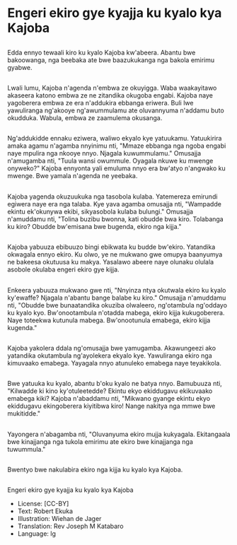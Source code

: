 # Engeri ekiro gye kyajja ku kyalo kya Kajoba

##
Edda ennyo tewaali kiro ku kyalo
Kajoba kw'abeera. Abantu bwe
bakoowanga, nga beebaka ate bwe
baazukukanga nga bakola emirimu
gyabwe.

##
Lwali lumu, Kajoba n'agenda
n'embwa ze okuyigga. Waba
waakayitawo akaseera katono
embwa ze ne zitandika okugoba
engabi. Kajoba naye yagoberera
embwa ze era n'addukira ebbanga
eriwera.
Buli lwe yawuliranga ng'akooye
ng'awummulamu ate oluvannyuma
n'addamu buto okudduka. Wabula,
embwa ze zaamulema okusanga.

##
Ng'addukidde ennaku eziwera,
waliwo ekyalo kye yatuukamu.
Yatuukirira amaka agamu n'agamba
nnyinimu nti, "Mmaze ebbanga nga
ngoba engabi naye mpulira nga
nkooye nnyo. Njagala
kuwummulamu." Omusajja
n'amugamba nti, "Tuula wansi
owummule. Oyagala nkuwe ku
mwenge onyweko?" Kajoba
ennyonta yali emuluma nnyo era
bw'atyo n'angwako ku mwenge.
Bwe yamala n'agenda ne yeebaka.

##
Kajoba yagenda okuzuukuka nga
tasobola kulaba. Yatemereza
emirundi egiwera naye era nga
talaba. Kye yava agamba omusajja
nti, "Wampadde ekintu ek'okunywa
ekibi, sikyasobola kulaba bulungi."
Omusajja n'amuddamu nti, "Tolina
buzibu bwonna, kati obudde bwa
kiro. Tolabanga ku kiro? Obudde
bw'emisana bwe bugenda, ekiro
nga kijja."

##
Kajoba yabuuza ebibuuzo bingi
ebikwata ku budde bw'ekiro.
Yatandika okwagala ennyo ekiro. Ku
olwo, ye ne mukwano gwe omupya
baanyumya ne bakeesa okutuusa
ku makya. Yasalawo abeere naye
olunaku olulala asobole okulaba
engeri ekiro gye kijja.

##
Enkeera yabuuza mukwano gwe nti,
"Nnyinza ntya okutwala ekiro ku
kyalo ky'ewaffe? Njagala n'abantu
bange balabe ku kiro." Omusajja
n'amuddamu nti, "Obudde bwe
bunaatandika okuziba olwaleero,
ng'otambula ng'oddayo ku kyalo
kyo. Bw'onootambula n'otadda
mabega, ekiro kijja kukugoberera.
Naye toteekwa kutunula mabega.
Bw'onootunula emabega, ekiro kijja
kugenda."

##
Kajoba yakolera ddala ng'omusajja
bwe yamugamba. Akawungeezi ako
yatandika okutambula ng'ayolekera
ekyalo kye. Yawuliranga ekiro nga
kimuvaako emabega. Yayagala
nnyo atunuleko emabega naye
teyakikola.

##
Bwe yatuuka ku kyalo, abantu b'oku
kyalo ne batya nnyo. Bamubuuza
nti, "Kilwadde ki kino
ky'otuleetedde? Ekintu ekyo
ekiddugavu ekikuvaako emabega
kiki? Kajoba n'abaddamu nti,
"Mikwano gyange ekintu ekyo
ekiddugavu ekingoberera kiyitibwa
kiro! Nange nakitya nga mmwe bwe
mukitidde."

##
Yayongera n'abagamba nti,
"Oluvanyuma ekiro mujja
kukyagala. Ekitangaala bwe
kinajjanga nga tukola emirimu ate
ekiro bwe kinajjanga nga
tuwummula."

##
Bwentyo bwe nakulabira ekiro nga kijja ku kyalo kya Kajoba.

##
Engeri ekiro gye kyajja ku kyalo kya
Kajoba
* License: [CC-BY]
* Text: Robert Ekuka
* Illustration: Wiehan de Jager
* Translation: Rev Joseph M Katabaro
* Language: lg
